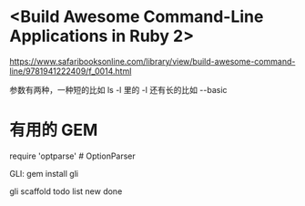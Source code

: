 # <Build Awesome Command-Line Applications in Ruby 2>
https://www.safaribooksonline.com/library/view/build-awesome-command-line/9781941222409/f_0014.html


参数有两种，一种短的比如 ls -l 里的 -l
还有长的比如 --basic



# 有用的 GEM
require 'optparse'  # OptionParser

GLI: gem install gli

gli scaffold todo list new done
